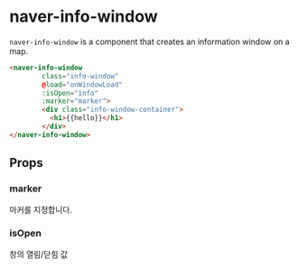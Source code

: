 # naver-info-window
`naver-info-window` is a component that creates an information window on a map.
```html
<naver-info-window
        class="info-window"
        @load="onWindowLoad"
        :isOpen="info"
        :marker="marker">
        <div class="info-window-container">
          <h1>{{hello}}</h1>
        </div>
</naver-info-window>
```
## Props
### marker
마커를 지정합니다.
### isOpen
창의 열림/닫힘 값
